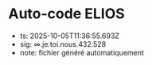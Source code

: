 # Auto-code ELIOS
- ts: 2025-10-05T11:36:55.693Z
- sig: ∞.je.toi.nous.432.528
- note: fichier généré automatiquement